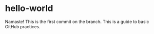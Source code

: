 # hello-world

Namaste!
This is the first commit on the branch.
This is a guide to basic GitHub practices.
